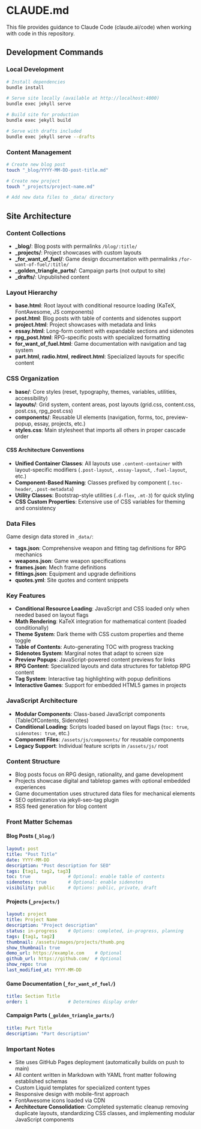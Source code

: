 # CLAUDE.md

This file provides guidance to Claude Code (claude.ai/code) when working with code in this repository.

## Development Commands

### Local Development
```bash
# Install dependencies
bundle install

# Serve site locally (available at http://localhost:4000)
bundle exec jekyll serve

# Build site for production
bundle exec jekyll build

# Serve with drafts included
bundle exec jekyll serve --drafts
```

### Content Management
```bash
# Create new blog post
touch "_blog/YYYY-MM-DD-post-title.md"

# Create new project
touch "_projects/project-name.md"

# Add new data files to _data/ directory
```

## Site Architecture

### Content Collections
- **_blog/**: Blog posts with permalinks `/blog/:title/`
- **_projects/**: Project showcases with custom layouts
- **_for_want_of_fuel/**: Game design documentation with permalinks `/for-want-of-fuel/:title/`
- **_golden_triangle_parts/**: Campaign parts (not output to site)
- **_drafts/**: Unpublished content

### Layout Hierarchy
- **base.html**: Root layout with conditional resource loading (KaTeX, FontAwesome, JS components)
- **post.html**: Blog posts with table of contents and sidenotes support
- **project.html**: Project showcases with metadata and links
- **essay.html**: Long-form content with expandable sections and sidenotes
- **rpg_post.html**: RPG-specific posts with specialized formatting
- **for_want_of_fuel.html**: Game documentation with navigation and tag system
- **part.html**, **radio.html**, **redirect.html**: Specialized layouts for specific content

### CSS Organization
- **base/**: Core styles (reset, typography, themes, variables, utilities, accessibility)
- **layouts/**: Grid system, content areas, post layouts (grid.css, content.css, post.css, rpg_post.css)
- **components/**: Reusable UI elements (navigation, forms, toc, preview-popup, essay, projects, etc.)
- **styles.css**: Main stylesheet that imports all others in proper cascade order

#### CSS Architecture Conventions
- **Unified Container Classes**: All layouts use `.content-container` with layout-specific modifiers (`.post-layout`, `.essay-layout`, `.fuel-layout`, etc.)
- **Component-Based Naming**: Classes prefixed by component (`.toc-header`, `.post-metadata`)
- **Utility Classes**: Bootstrap-style utilities (`.d-flex`, `.mt-3`) for quick styling
- **CSS Custom Properties**: Extensive use of CSS variables for theming and consistency

### Data Files
Game design data stored in `_data/`:
- **tags.json**: Comprehensive weapon and fitting tag definitions for RPG mechanics
- **weapons.json**: Game weapon specifications
- **frames.json**: Mech frame definitions
- **fittings.json**: Equipment and upgrade definitions
- **quotes.yml**: Site quotes and content snippets

### Key Features
- **Conditional Resource Loading**: JavaScript and CSS loaded only when needed based on layout flags
- **Math Rendering**: KaTeX integration for mathematical content (loaded conditionally)
- **Theme System**: Dark theme with CSS custom properties and theme toggle
- **Table of Contents**: Auto-generating TOC with progress tracking
- **Sidenotes System**: Marginal notes that adapt to screen size
- **Preview Popups**: JavaScript-powered content previews for links
- **RPG Content**: Specialized layouts and data structures for tabletop RPG content
- **Tag System**: Interactive tag highlighting with popup definitions
- **Interactive Games**: Support for embedded HTML5 games in projects

### JavaScript Architecture
- **Modular Components**: Class-based JavaScript components (TableOfContents, Sidenotes)
- **Conditional Loading**: Scripts loaded based on layout flags (`toc: true`, `sidenotes: true`, etc.)
- **Component Files**: `/assets/js/components/` for reusable components
- **Legacy Support**: Individual feature scripts in `/assets/js/` root

### Content Structure
- Blog posts focus on RPG design, rationality, and game development
- Projects showcase digital and tabletop games with optional embedded experiences
- Game documentation uses structured data files for mechanical elements
- SEO optimization via jekyll-seo-tag plugin
- RSS feed generation for blog content

### Front Matter Schemas

#### Blog Posts (`_blog/`)
```yaml
layout: post
title: "Post Title"
date: YYYY-MM-DD
description: "Post description for SEO"
tags: [tag1, tag2, tag3]
toc: true              # Optional: enable table of contents
sidenotes: true        # Optional: enable sidenotes
visibility: public     # Options: public, private, draft
```

#### Projects (`_projects/`)
```yaml
layout: project
title: Project Name
description: "Project description"
status: in-progress    # Options: completed, in-progress, planning
tags: [tag1, tag2]
thumbnail: /assets/images/projects/thumb.png
show_thumbnail: true
demo_url: https://example.com    # Optional
github_url: https://github.com/  # Optional
show_repo: true
last_modified_at: YYYY-MM-DD
```

#### Game Documentation (`_for_want_of_fuel/`)
```yaml
title: Section Title
order: 1               # Determines display order
```

#### Campaign Parts (`_golden_triangle_parts/`)
```yaml
title: Part Title
description: "Part description"
```

### Important Notes
- Site uses GitHub Pages deployment (automatically builds on push to main)
- All content written in Markdown with YAML front matter following established schemas
- Custom Liquid templates for specialized content types
- Responsive design with mobile-first approach
- FontAwesome icons loaded via CDN
- **Architecture Consolidation**: Completed systematic cleanup removing duplicate layouts, standardizing CSS classes, and implementing modular JavaScript components